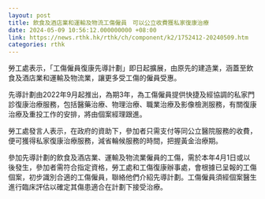 ```yaml
---
layout: post
title: 飲食及酒店業和運輸及物流工傷僱員　可以公立收費獲私家復康治療
date: 2024-05-09 10:56:12.000000000 +08:00
link: https://news.rthk.hk/rthk/ch/component/k2/1752412-20240509.htm
categories: rthk
---
```


勞工處表示，「工傷僱員復康先導計劃」即日起擴展，由原先的建造業，涵蓋至飲食及酒店業和運輸及物流業，讓更多受工傷的僱員受惠。

先導計劃由2022年9月起推出，為期3年，為工傷僱員提供快捷及經協調的私家門診復康治療服務，包括醫藥治療、物理治療、職業治療及影像檢測服務，有關復康治療及重投工作的安排，將由個案經理跟進。

勞工處發言人表示，在政府的資助下，參加者只需支付等同公立醫院服務的收費，便可獲得私家復康治療服務，減省輪候服務的時間，把握黃金治療期。 

參加先導計劃的飲食及酒店業、運輸及物流業僱員的工傷，需於本年4月1日或以後發生，參加者需符合指定資格，勞工處和工傷復康辦事處，會根據已呈報的工傷個案，初步識別合適的工傷僱員，聯絡他們介紹先導計劃。工傷僱員須經個案醫生進行臨床評估以確定其傷患適合在計劃下接受治療。
